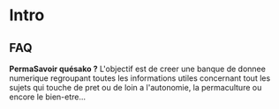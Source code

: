 # Intro

## **FAQ**

**PermaSavoir quésako ?**                                                                                                                                                                                                                        L'objectif est de creer une banque de donnee numerique regroupant toutes les informations utiles concernant tout les sujets qui touche de pret ou de loin a l'autonomie, la permaculture ou encore le bien-etre...

